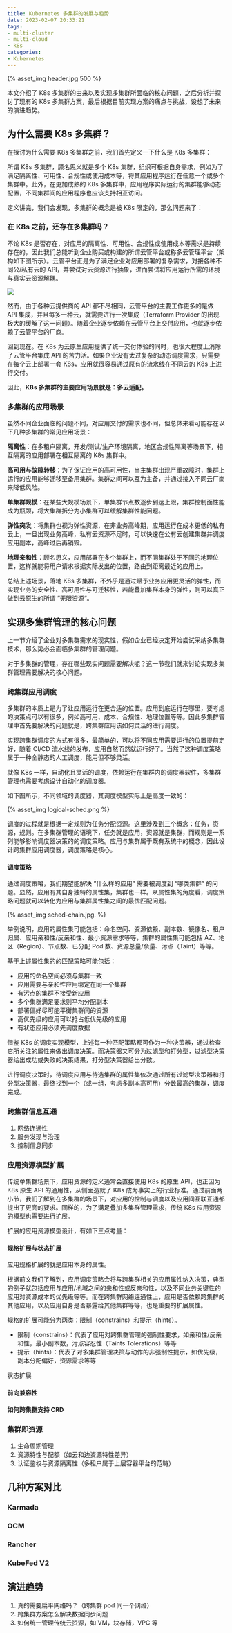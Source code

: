 ```yaml
---
title: Kubernetes 多集群的发展与趋势
date: 2023-02-07 20:33:21
tags:
- multi-cluster
- multi-cloud
- k8s
categories:
- Kubernetes
---
```


{% asset_img header.jpg 500 %}

本文介绍了 K8s 多集群的由来以及实现多集群所面临的核心问题，之后分析并探讨了现有的 K8s 多集群方案，最后根据目前实现方案的痛点与挑战，设想了未来的演进趋势。

<!-- more -->

## 为什么需要 K8s 多集群？

在探讨为什么需要 K8s 多集群之前，我们首先定义一下什么是 K8s 多集群：

所谓 K8s 多集群，顾名思义就是多个 K8s 集群，组织可根据自身需求，例如为了满足隔离性、可用性、合规性或使用成本等，将其应用程序运行在任意一个或多个集群中。此外，在更加成熟的 K8s 多集群中，应用程序实际运行的集群能够动态配置，不同集群间的应用程序也应该支持相互访问。

定义讲完，我们会发现，多集群的概念是被 K8s 限定的，那么问题来了：

### 在 K8s 之前，还存在多集群吗？

不论 K8s 是否存在，对应用的隔离性、可用性、合规性或使用成本等需求是持续存在的，因此我们总能听到企业购买或构建的所谓云管平台或称多云管理平台（架构如下图所示）。云管平台正是为了满足企业对应用部署的复杂需求，对接各种不同公/私有云的 API，并尝试对云资源进行抽象，进而尝试将应用运行所需的环境与真实云资源解耦。

![](http://cds.chinadaily.com.cn/dams/capital/image/202205/31/6295b81ae4b013b65bf3ff36.jpg)

然而，由于各种云提供商的 API 都不尽相同，云管平台的主要工作更多的是做 API 集成，并且每多一种云，就需要进行一次集成（Terraform Provider 的出现极大的缓解了这一问题）。随着企业逐步依赖在云管平台上交付应用，也就逐步依赖了云管平台的厂商。

回到现在。在 K8s 为云原生应用提供了统一交付体验的同时，也很大程度上消除了云管平台集成 API 的苦力活。如果企业没有太过复杂的动态调度需求，只需要在每个云上部署一套 K8s，应用就很容易通过原有的流水线在不同云的 K8s 上进行交付。

因此，**K8s 多集群的主要应用场景就是：多云适配。**

### 多集群的应用场景

虽然不同企业面临的问题不同，对应用交付的需求也不同，但总体来看可能存在以下几种多集群的常见应用场景：

**隔离性**：在多租户隔离，开发/测试/生产环境隔离，地区合规性隔离等场景下，相互隔离的应用部署在相互隔离的 K8s 集群中。

**高可用与故障转移**：为了保证应用的高可用性，当主集群出现严重故障时，集群上运行的应用能够迁移至备用集群。集群之间可以互为主备，并通过接入不同云厂商来降低风险。

**单集群规模**：在某些大规模场景下，单集群节点数逐步到达上限，集群控制面性能成为瓶颈，将大集群拆分为小集群可以缓解集群性能问题。

**弹性突发**：将集群也视为弹性资源，在非业务高峰期，应用运行在成本更低的私有云上，一旦出现业务高峰，私有云资源不足时，可以快速在公有云创建集群并调度应用副本，高峰过后再销毁。

**地理亲和性**：顾名思义，应用部署在多个集群上，而不同集群处于不同的地理位置，这样就能将用户请求根据实际发出的位置，路由到距离最近的应用上。

总结上述场景，落地 K8s 多集群，不外乎是通过赋予业务应用更灵活的弹性，而实现业务的安全性、高可用性与可迁移性，若能叠加集群本身的弹性，则可以真正做到云原生的所谓 ”无限资源“。



## 实现多集群管理的核心问题

上一节介绍了企业对多集群需求的现实性，假如企业已经决定开始尝试采纳多集群技术，那么势必会面临多集群的管理问题。

对于多集群的管理，存在哪些现实问题需要解决呢？这一节我们就来讨论实现多集群管理需要解决的核心问题。

### 跨集群应用调度

多集群的本质上是为了让应用运行在更合适的位置。应用到底运行在哪里，要考虑的决策点可以有很多，例如高可用、成本、合规性、地理位置等等。因此多集群管理中首先要解决的问题就是，跨集群应用该如何灵活的进行调度。

实现跨集群调度的方式有很多，最简单的，可以将不同应用需要运行的位置提前定好，随着 CI/CD 流水线的发布，应用自然而然就运行好了。当然了这种调度策略属于一种全静态的人工调度，能用但不够灵活。

就像 K8s 一样，自动化且灵活的调度，依赖运行在集群内的调度器软件，多集群管理也需要考虑设计自动化的调度器。

如下图所示，不同领域的调度器，其调度模型实际上是高度一致的：

{% asset_img logical-sched.png %}

调度的过程就是根据一定规则为任务分配资源。这里涉及到三个概念：任务，资源，规则。在多集群管理的语境下，任务就是应用，资源就是集群，而规则是一系列能够影响调度器决策的的调度策略。应用与集群属于既有系统中的概念，因此设计跨集群应用调度器，调度策略是核心。

#### 调度策略

通过调度策略，我们期望能解决 ”什么样的应用” 需要被调度到 “哪类集群” 的问题。显然，应用有其自身独特的属性集，集群也一样。从属性集的角度看，调度策略问题就可以转化为应用与集群属性集之间的最优匹配问题。

{% asset_img sched-chain.jpg. %}

举例说明，应用的属性集可能包括：命名空间、资源依赖、副本数、镜像名、租户归属、应用亲和性/反亲和性、最小资源需求等等，集群的属性集可能包括 AZ、地区（Region）、节点数、已分配 Pod 数、资源总量/余量、污点（Taint）等等。

基于上述属性集的的匹配策略可能包括：

- 应用的命名空间必须与集群一致
- 应用需要与亲和性应用绑定在同一个集群
- 有污点的集群不接受新应用
- 多个集群满足要求则平均分配副本
- 部署偏好尽可能平衡集群间的资源
- 高优先级的应用可以抢占低优先级的应用
- 有状态应用必须先调度数据

借鉴 K8s 的调度实现模型，上述每一种匹配策略都可作为一种决策器，通过检查它所关注的属性来做出调度决策。而决策器又可分为过滤型和打分型，过滤型决策器给出成功或失败的决策结果，打分型决策器给出分数。

进行调度决策时，待调度应用与待选集群的属性集依次通过所有过滤型决策器和打分型决策器，最终找到一个（或一组，考虑多副本高可用）分数最高的集群，调度完成。

### 跨集群信息互通

1. 网络连通性
2. 服务发现与治理
3. 控制信息同步

### 应用资源模型扩展

传统单集群场景下，应用资源的定义通常会直接使用 K8s 的原生 API，也正因为 K8s 原生 API 的通用性，从侧面造就了 K8s 成为事实上的行业标准。通过前面两小节，我们了解到在多集群的场景下，对应用的控制与调度以及应用间互联互通都提出了更高的要求。同样的，为了满足叠加多集群管理需求，传统 K8s 应用资源的模型也需要进行扩展。

扩展的应用资源模型设计，有如下三点考量：

#### 规格扩展与状态扩展

应用规格扩展的就是应用本身的属性。

根据前文我们了解到，应用调度策略会将与跨集群相关的应用属性纳入决策，典型的例子就包括应用与应用/地域之间的亲和性或反亲和性，以及不同业务关键性的应用对资源成本的优先级等等。而在跨集群网络连通性上，应用是否依赖跨集群的其他应用，以及应用自身是否暴露给其他集群等等，也是重要的扩展属性。

规格的扩展可能分为两类：限制（constrains）和提示（hints）。

- 限制（constrains）：代表了应用对跨集群管理的强制性要求，如亲和性/反亲和性，最小副本数，污点容忍性（Taints Tolerations）等等
- 提示（hints）：代表了对多集群管理决策与动作的非强制性提示，如优先级，副本分配偏好，资源需求等等

状态扩展

#### 前向兼容性

#### 如何跨集群支持 CRD



### 集群即资源

1. 生命周期管理
2. 资源特性与配额（如云和边资源特性差异）
3. 认证鉴权与资源隔离性（多租户属于上层容器平台的范畴）

## 几种方案对比

### Karmada

### OCM

### Rancher

### KubeFed V2

## 演进趋势

1. 真的需要扁平网络吗？（跨集群 pod 同一个网络）
2. 跨集群方案怎么解决数据同步问题
2. 如何统一管理传统云资源，如 VM，块存储，VPC 等
